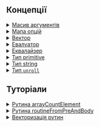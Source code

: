 ## Концепції

<details><summary><a href="./concept/MapOptions.md#Масив-аргументів">
      Масив аргументів
  </a></summary>
  Це сукупність параметрів рутини, котрі сформовано в псевдомасив <code>arguments</code>.
</details>
<details><summary><a href="./concept/MapOptions.md#Мапа-опцій">
      Мапа опцій
  </a></summary>
  Це контейнер, що призначений для передачі даних в рутину та управління її поведінкою.
</details>
<details><summary><a href="./concept/Vector.md">
      Вектор
  </a></summary>
  Це контейнер, що призначений для передачі даних в рутину, містить впорядкований скінченний набір елементів (даних).
</details>
<details><summary><a href="./concept/Evaluator.md">
      Евалуатор
  </a></summary>
  Це рутина або декілька рутини, котрі здійснюють співставлення значень елемента масиву та елемента порівняння після виконання над ними деякої операції. Евалуатор викликається зовнішньою рутиною, якщо значення після перетворень еквівалентні, то зовнішня рутина може виконати дію над елементом масиву.
</details>
<details><summary><a href="./concept/Equalizer.md">
      Еквалайзер
  </a></summary>
  Це рутина, котра використовує логічну умову для управління доступом зовнішньої рутини до елементу масиву. Еквалайзер викликається зовнішньою рутиною, він відкриває доступ до елементу масиву, якщо умова виконується.
</details>
<details><summary><a href="./concept/TypePrimitive.md">
      Тип primitive
  </a></summary>
  Усі типи даних, що передають незмінювані величини називають простими або примітивними.
</details>
<details><summary><a href="./concept/TypePrimitive.md#Тип-string">
      Тип string
  </a></summary>
  Примітивний тип JavaScript для представлення текстових даних. Це послідовність елементів з 16-бітних беззнакових цілих чисел, де кожен елемент займає визначену позицію.
</details>
<details><summary><a href="./concept/TypeUnroll.md">
      Тип <code>unroll</code>
  </a></summary>
  <code>Unroll</code> - тип даних - особливий вид масиву, здатний розготатись в іншому масиві при виконанні операції над ним.
</details>

## Туторіали

<!-- <details><summary><a href="./tutorial/Abstract.md">
      Загальна інформація
  </a></summary>
  Загальна інформація про модуль Tools.
</details>
<details><summary><a href="./tutorial/Installation.md">
      Встановлення
  </a></summary>
  Процедура встановлення модуль Tools.
</details> -->

<details><summary><a href="./tutorial/ArrayCountElement.md">
      Рутина arrayCountElement
  </a></summary>
  Рутина для підрахунку кількості входжень елемента в масив.
</details>
<details><summary><a href="./tutorial/RoutineFromPreAndBody.md">
      Рутина routineFromPreAndBody
  </a></summary>
  Автоматичне об'єднання рутини підготовки даних і рутини для їх обробки.
</details>
<details><summary><a href="./tutorial/Vectorize.md">
      Векторизація рутин
  </a></summary>
  Як використовувати рутину vectorize для векторизації скалярних рутин.
</details>
